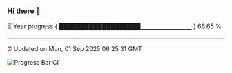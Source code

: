 ### Hi there 👋

⏳ Year progress { ███████████████████▁▁▁▁▁▁▁▁▁▁▁ } 66.65 %

---

⏰ Updated on Mon, 01 Sep 2025 06:25:31 GMT

![Progress Bar CI](https://github.com/liununu/liununu/workflows/Progress%20Bar%20CI/badge.svg)
